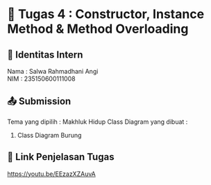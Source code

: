 # 📁 Tugas 4 : Constructor, Instance Method & Method Overloading

## 👤 Identitas Intern
Nama : Salwa Rahmadhani Angi             
NIM  : 235150600111008

## 📤 Submission

Tema yang dipilih : Makhluk Hidup
Class Diagram yang dibuat : 
1. Class Diagram Burung
 
## 🔗 Link Penjelasan Tugas

https://youtu.be/EEzazXZAuvA

